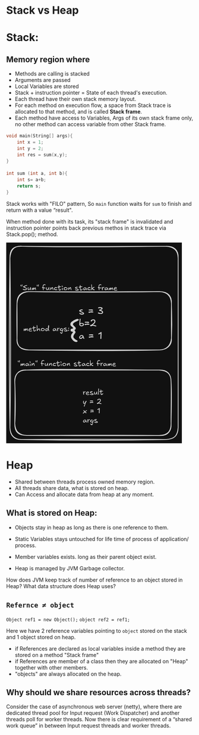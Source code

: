 # Stack vs Heap

# Stack:

## Memory region where

- Methods are calling is stacked
- Arguments are passed
- Local Variables are stored
- Stack + instruction pointer = State of each thread's execution.
- Each thread have their own stack memory layout.
- For each method on execution flow, a space from Stack trace is allocated to that method, and is called **Stack frame**.
- Each method have access to Variables, Args of its own stack frame only, no other method can access variable from other Stack frame.

```c
void main(String[] args){
	int x = 1;
	int y = 2;
	int res = sum(x,y);
}

int sum (int a, int b){
	int s= a+b;
	return s;
}
```

Stack works with "FILO" pattern, So `main` function waits for `sum` to finish and return with a value “result".

When method done with its task, its "stack frame" is invalidated and instruction pointer points back previous methos in stack trace via Stack.pop(); method.

![image.png](image.png)

# Heap

- Shared between threads process owned memory region.
- All threads share data, what is stored on heap.
- Can Access and allocate data from heap at any moment.

## What is stored on Heap:

- Objects stay in heap as long as there is one reference to them.
- Static Variables stays untouched for life time of process of application/ process.

- Member variables exists. long as their parent object exist.
- Heap is managed by JVM Garbage collector.

How does JVM keep track of number of reference to an object stored in Heap?
What data structure does Heap uses?

## `Refernce ≠ object`

`Object ref1 = new Object();` 
`object ref2 = ref1;`

Here we have 2 reference variables pointing to `object` stored on the stack and 1 object stored on heap.

- if References are declared as local variables inside a method they are stored on a method "Stack frame"
- if References are member of a class then they are allocated on "Heap" together with other members.
- "objects" are always allocated on the heap.

## Why should we share resources across threads?

Consider the case of asynchronous web server (netty), where there are dedicated thread pool for Input request (Work Dispatcher) and another threads poll for worker threads. Now there is clear requirement of a “shared work queue” in between Input request threads and worker threads.
